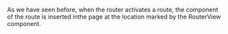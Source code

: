 As we have seen before, when the router activates a route, the component of the route is inserted inthe page at the location marked by the RouterView component.